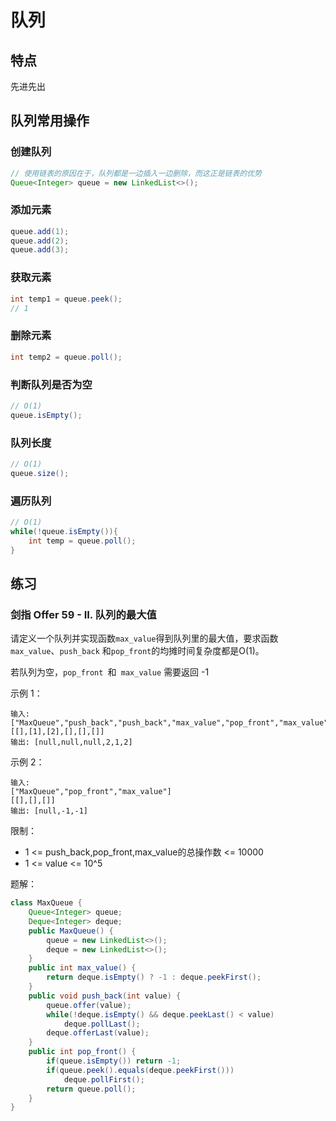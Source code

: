 # 队列

## 特点

先进先出



## 队列常用操作

### 创建队列

```java
// 使用链表的原因在于，队列都是一边插入一边删除，而这正是链表的优势
Queue<Integer> queue = new LinkedList<>();
```

### 添加元素

```java
queue.add(1);
queue.add(2);
queue.add(3);
```

### 获取元素

```java
int temp1 = queue.peek();
// 1
```

### 删除元素

```java
int temp2 = queue.poll();
```

### 判断队列是否为空

```java
// O(1)
queue.isEmpty();
```

### 队列长度

```java
// O(1)
queue.size();
```

### 遍历队列

```java
// O(1)
while(!queue.isEmpty()){
    int temp = queue.poll();
}
```



## 练习

### 剑指 Offer 59 - II. 队列的最大值

请定义一个队列并实现函数` max_value `得到队列里的最大值，要求函数`max_value`、`push_back` 和` pop_front `的均摊时间复杂度都是O(1)。

若队列为空，`pop_front `和` max_value` 需要返回 -1

示例 1：

```
输入: 
["MaxQueue","push_back","push_back","max_value","pop_front","max_value"]
[[],[1],[2],[],[],[]]
输出: [null,null,null,2,1,2]
```


示例 2：

```
输入: 
["MaxQueue","pop_front","max_value"]
[[],[],[]]
输出: [null,-1,-1]
```


限制：

- 1 <= push_back,pop_front,max_value的总操作数 <= 10000
- 1 <= value <= 10^5

题解：



```java
class MaxQueue {
    Queue<Integer> queue;
    Deque<Integer> deque;
    public MaxQueue() {
        queue = new LinkedList<>();
        deque = new LinkedList<>();
    }
    public int max_value() {
        return deque.isEmpty() ? -1 : deque.peekFirst();
    }
    public void push_back(int value) {
        queue.offer(value);
        while(!deque.isEmpty() && deque.peekLast() < value)
            deque.pollLast();
        deque.offerLast(value);
    }
    public int pop_front() {
        if(queue.isEmpty()) return -1;
        if(queue.peek().equals(deque.peekFirst()))
            deque.pollFirst();
        return queue.poll();
    }
}
```

